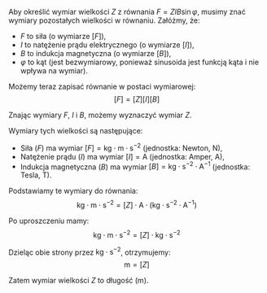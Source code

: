 Aby określić wymiar wielkości $Z$ z równania $F = ZIB \sin \varphi$, musimy znać wymiary pozostałych wielkości w równaniu. Załóżmy, że:

- $F$ to siła (o wymiarze $[F]$),
- $I$ to natężenie prądu elektrycznego (o wymiarze $[I]$),
- $B$ to indukcja magnetyczna (o wymiarze $[B]$),
- $\varphi$ to kąt (jest bezwymiarowy, ponieważ sinusoida jest funkcją kąta i nie wpływa na wymiar).

Możemy teraz zapisać równanie w postaci wymiarowej:
$$ [F] = [Z] [I] [B] $$

Znając wymiary $F$, $I$ i $B$, możemy wyznaczyć wymiar $Z$.

Wymiary tych wielkości są następujące:

- Siła ($F$) ma wymiar $[F] = \text{kg} \cdot \text{m} \cdot \text{s}^{-2}$ (jednostka: Newton, N),
- Natężenie prądu ($I$) ma wymiar $[I] = \text{A}$ (jednostka: Amper, A),
- Indukcja magnetyczna ($B$) ma wymiar $[B] = \text{kg} \cdot \text{s}^{-2} \cdot \text{A}^{-1}$ (jednostka: Tesla, T).

Podstawiamy te wymiary do równania:
$$ \text{kg} \cdot \text{m} \cdot \text{s}^{-2} = [Z] \cdot \text{A} \cdot \left( \text{kg} \cdot \text{s}^{-2} \cdot \text{A}^{-1} \right) $$

Po uproszczeniu mamy:
$$ \text{kg} \cdot \text{m} \cdot \text{s}^{-2} = [Z] \cdot \text{kg} \cdot \text{s}^{-2} $$

Dzieląc obie strony przez $\text{kg} \cdot \text{s}^{-2}$, otrzymujemy:
$$ \text{m} = [Z] $$

Zatem wymiar wielkości $Z$ to długość ($\text{m}$).
